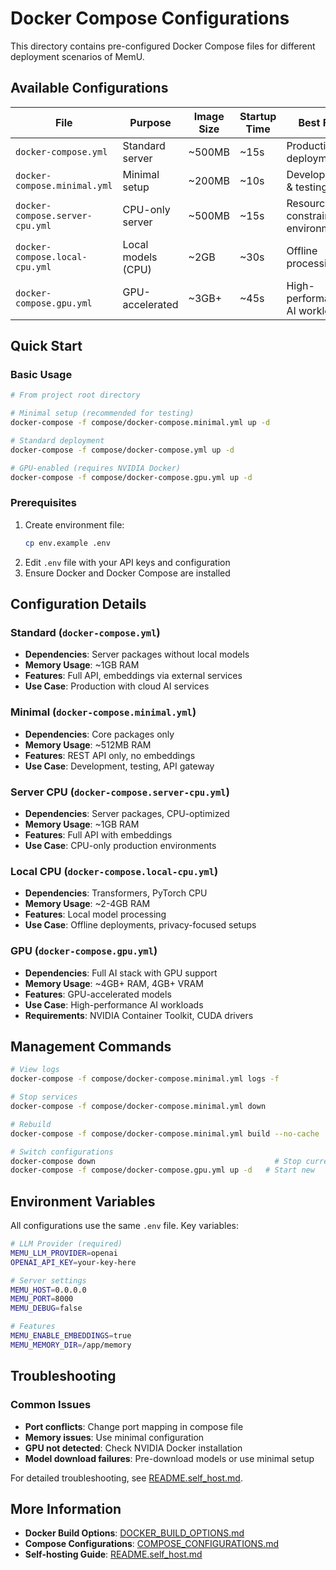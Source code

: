 # Docker Compose Configurations

This directory contains pre-configured Docker Compose files for different deployment scenarios of MemU.

## Available Configurations

| File | Purpose | Image Size | Startup Time | Best For |
|------|---------|------------|--------------|----------|
| `docker-compose.yml` | Standard server | ~500MB | ~15s | Production deployment |
| `docker-compose.minimal.yml` | Minimal setup | ~200MB | ~10s | Development & testing |
| `docker-compose.server-cpu.yml` | CPU-only server | ~500MB | ~15s | Resource-constrained environments |
| `docker-compose.local-cpu.yml` | Local models (CPU) | ~2GB | ~30s | Offline processing |
| `docker-compose.gpu.yml` | GPU-accelerated | ~3GB+ | ~45s | High-performance AI workloads |

## Quick Start

### Basic Usage
```bash
# From project root directory

# Minimal setup (recommended for testing)
docker-compose -f compose/docker-compose.minimal.yml up -d

# Standard deployment
docker-compose -f compose/docker-compose.yml up -d

# GPU-enabled (requires NVIDIA Docker)
docker-compose -f compose/docker-compose.gpu.yml up -d
```

### Prerequisites
1. Create environment file:
   ```bash
   cp env.example .env
   ```
2. Edit `.env` file with your API keys and configuration
3. Ensure Docker and Docker Compose are installed

## Configuration Details

### Standard (`docker-compose.yml`)
- **Dependencies**: Server packages without local models
- **Memory Usage**: ~1GB RAM
- **Features**: Full API, embeddings via external services
- **Use Case**: Production with cloud AI services

### Minimal (`docker-compose.minimal.yml`)
- **Dependencies**: Core packages only
- **Memory Usage**: ~512MB RAM  
- **Features**: REST API only, no embeddings
- **Use Case**: Development, testing, API gateway

### Server CPU (`docker-compose.server-cpu.yml`)
- **Dependencies**: Server packages, CPU-optimized
- **Memory Usage**: ~1GB RAM
- **Features**: Full API with embeddings
- **Use Case**: CPU-only production environments

### Local CPU (`docker-compose.local-cpu.yml`)
- **Dependencies**: Transformers, PyTorch CPU
- **Memory Usage**: ~2-4GB RAM
- **Features**: Local model processing
- **Use Case**: Offline deployments, privacy-focused setups

### GPU (`docker-compose.gpu.yml`)
- **Dependencies**: Full AI stack with GPU support
- **Memory Usage**: ~4GB+ RAM, 4GB+ VRAM
- **Features**: GPU-accelerated models
- **Use Case**: High-performance AI workloads
- **Requirements**: NVIDIA Container Toolkit, CUDA drivers

## Management Commands

```bash
# View logs
docker-compose -f compose/docker-compose.minimal.yml logs -f

# Stop services
docker-compose -f compose/docker-compose.minimal.yml down

# Rebuild
docker-compose -f compose/docker-compose.minimal.yml build --no-cache

# Switch configurations
docker-compose down                                        # Stop current
docker-compose -f compose/docker-compose.gpu.yml up -d   # Start new
```

## Environment Variables

All configurations use the same `.env` file. Key variables:

```bash
# LLM Provider (required)
MEMU_LLM_PROVIDER=openai
OPENAI_API_KEY=your-key-here

# Server settings
MEMU_HOST=0.0.0.0
MEMU_PORT=8000
MEMU_DEBUG=false

# Features
MEMU_ENABLE_EMBEDDINGS=true
MEMU_MEMORY_DIR=/app/memory
```

## Troubleshooting

### Common Issues
- **Port conflicts**: Change port mapping in compose file
- **Memory issues**: Use minimal configuration
- **GPU not detected**: Check NVIDIA Docker installation
- **Model download failures**: Pre-download models or use minimal setup

For detailed troubleshooting, see [README.self_host.md](../README.self_host.md#troubleshooting).

## More Information

- **Docker Build Options**: [DOCKER_BUILD_OPTIONS.md](../DOCKER_BUILD_OPTIONS.md)
- **Compose Configurations**: [COMPOSE_CONFIGURATIONS.md](../COMPOSE_CONFIGURATIONS.md)
- **Self-hosting Guide**: [README.self_host.md](../README.self_host.md)
